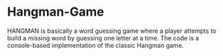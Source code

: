 # Hangman-Game
HANGMAN is basically a word guessing game where a player attempts to build a missing word by guessing one letter at a time. The code is a console-based implementation of the classic Hangman game.
